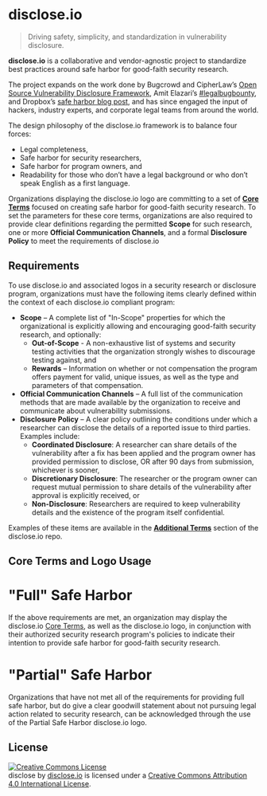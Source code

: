 # disclose.io

> Driving safety, simplicity, and standardization in vulnerability disclosure.

**disclose.io** is a collaborative and vendor-agnostic project to standardize best practices around safe harbor for good-faith security research.

The project expands on the work done by Bugcrowd and CipherLaw’s [Open Source Vulnerability Disclosure Framework](https://github.com/bugcrowd/disclosure-policy), Amit Elazari’s [#legalbugbounty](https://www.youtube.com/watch?v=0fMrZCcshyc), and Dropbox’s [safe harbor blog post](https://blogs.dropbox.com/tech/2018/03/protecting-security-researchers/), and has since engaged the input of hackers, industry experts, and corporate legal teams from around the world.

The design philosophy of the disclose.io framework is to balance four forces:

- Legal completeness,
- Safe harbor for security researchers,
- Safe harbor for program owners, and
- Readability for those who don’t have a legal background or who don’t speak English as a first language.

Organizations displaying the disclose.io logo are committing to a set of [**Core Terms**](core_terms/) focused on creating safe harbor for good-faith security research. To set the parameters for these core terms, organizations are also required to provide clear definitions regarding the permitted **Scope** for such research, one or more **Official Communication Channels**, and a formal **Disclosure Policy** to meet the requirements of disclose.io

## Requirements

To use disclose.io and associated logos in a security research or disclosure program, organizations must have the following items clearly defined within the context of each disclose.io compliant program:

- **Scope** – A complete list of "In-Scope" properties for which the organizational is explicitly allowing and encouraging good-faith security research, and optionally:
    - **Out-of-Scope** - A non-exhaustive list of systems and security testing activities that the organization strongly wishes to discourage testing against, and
    - **Rewards** – Information on whether or not compensation the program offers payment for valid, unique issues, as well as the type and parameters of that compensation.
- **Official Communication Channels** – A full list of the communication methods that are made available by the organization to receive and communicate about vulnerability submissions.
- **Disclosure Policy** – A clear policy outlining the conditions under which a researcher can disclose the details of a reported issue to third parties. Examples include:
    - **Coordinated Disclosure**: A researcher can share details of the vulnerability after a fix has been applied and the program owner has provided permission to disclose, OR after 90 days from submission, whichever is sooner,
    - **Discretionary Disclosure**: The researcher or the program owner can request mutual permission to share details of the vulnerability after approval is explicitly received, or
    - **Non-Disclosure**: Researchers are required to keep vulnerability details and the existence of the program itself confidential.
    
Examples of these items are available in the [**Additional Terms**](additional_terms/) section of the disclose.io repo.

## Core Terms and Logo Usage

# "Full" Safe Harbor

If the above requirements are met, an organization may display the disclose.io [Core Terms](core_terms/), as well as the disclose.io logo, in conjunction with their authorized security research program's policies to indicate their intention to provide safe harbor for good-faith security research.

# "Partial" Safe Harbor

Organizations that have not met all of the requirements for providing full safe harbor, but do give a clear goodwill statement about not pursuing legal action related to security research, can be acknowledged through the use of the Partial Safe Harbor disclose.io logo.

## License

<a rel="license" href="http://creativecommons.org/licenses/by/4.0/"><img alt="Creative Commons License" style="border-width:0" src="https://i.creativecommons.org/l/by/4.0/88x31.png" /></a><br /><span xmlns:dct="http://purl.org/dc/terms/" property="dct:title">disclose</span> by <a xmlns:cc="http://creativecommons.org/ns#" href="https://disclose.io" property="cc:attributionName" rel="cc:attributionURL">disclose.io</a> is licensed under a <a rel="license" href="http://creativecommons.org/licenses/by/4.0/">Creative Commons Attribution 4.0 International License</a>.
